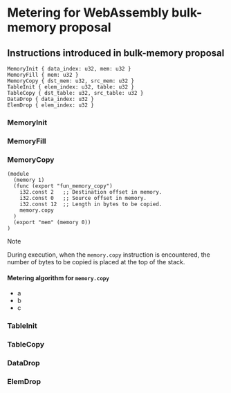 # Metering for WebAssembly bulk-memory proposal

## Instructions introduced in bulk-memory proposal

```text
MemoryInit { data_index: u32, mem: u32 }
MemoryFill { mem: u32 }
MemoryCopy { dst_mem: u32, src_mem: u32 }
TableInit { elem_index: u32, table: u32 }
TableCopy { dst_table: u32, src_table: u32 }
DataDrop { data_index: u32 }
ElemDrop { elem_index: u32 }
```

### MemoryInit

### MemoryFill

### MemoryCopy

```webassembly
(module
  (memory 1)
  (func (export "fun_memory_copy")
    i32.const 2   ;; Destination offset in memory.
    i32.const 0   ;; Source offset in memory.
    i32.const 12  ;; Length in bytes to be copied.
    memory.copy
  )
  (export "mem" (memory 0))
)
```

> [!NOTE]  
> During execution, when the `memory.copy` instruction is encountered,
> the number of bytes to be copied is placed at the top of the stack. 

#### Metering algorithm for `memory.copy`

- a
- b
- c

### TableInit

### TableCopy

### DataDrop

### ElemDrop
